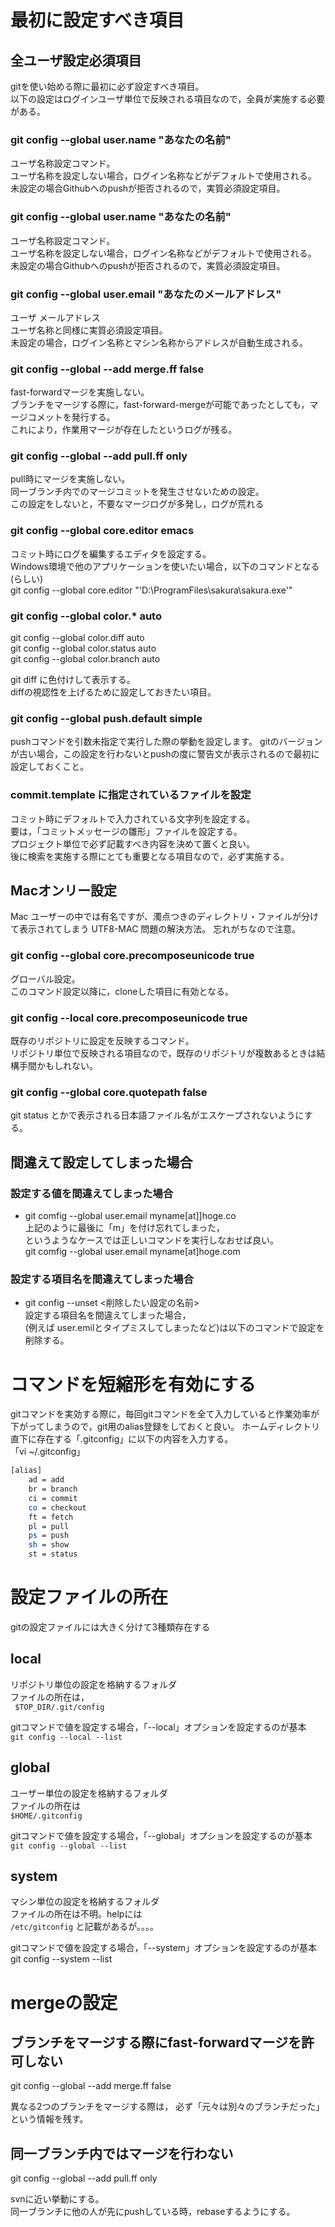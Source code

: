 # 最初に設定すべき項目

## 全ユーザ設定必須項目
gitを使い始める際に最初に必ず設定すべき項目。  
以下の設定はログインユーザ単位で反映される項目なので，全員が実施する必要がある。

### git config --global user.name "あなたの名前"
 ユーザ名称設定コマンド。   
 ユーザ名称を設定しない場合，ログイン名称などがデフォルトで使用される。  
 未設定の場合Githubへのpushが拒否されるので，実質必須設定項目。

### git config --global user.name "あなたの名前"
  ユーザ名称設定コマンド。  
  ユーザ名称を設定しない場合，ログイン名称などがデフォルトで使用される。  
  未設定の場合Githubへのpushが拒否されるので，実質必須設定項目。

### git config --global user.email "あなたのメールアドレス"
 ユーザ メールアドレス  
 ユーザ名称と同様に実質必須設定項目。  
 未設定の場合，ログイン名称とマシン名称からアドレスが自動生成される。
### git config --global --add merge.ff false
 fast-forwardマージを実施しない。  
 ブランチをマージする際に，fast-forward-mergeが可能であったとしても，マージコメットを発行する。  
 これにより，作業用マージが存在したというログが残る。
### git config --global --add pull.ff only
 pull時にマージを実施しない。  
 同一ブランチ内でのマージコミットを発生させないための設定。  
 この設定をしないと，不要なマージログが多発し，ログが荒れる

### git config --global core.editor emacs
  コミット時にログを編集するエディタを設定する。  
  Windows環境で他のアプリケーションを使いたい場合，以下のコマンドとなる(らしい)  
  git config --global core.editor "'D:\ProgramFiles\sakura\sakura.exe'"


### git config --global color.* auto
  git config --global color.diff auto  
  git config --global color.status auto  
  git config --global color.branch auto

  git diff に色付けして表示する。  
 diffの視認性を上げるために設定しておきたい項目。  

### git config --global push.default simple
pushコマンドを引数未指定で実行した際の挙動を設定します。
gitのバージョンが古い場合，この設定を行わないとpushの度に警告文が表示されるので最初に設定しておくこと。

### commit.template に指定されているファイルを設定
 コミット時にデフォルトで入力されている文字列を設定する。  
 要は，「コミットメッセージの雛形」ファイルを設定する。  
 プロジェクト単位で必ず記載すべき内容を決めて置くと良い。  
 後に検索を実施する際にとても重要となる項目なので，必ず実施する。

## Macオンリー設定

Mac ユーザーの中では有名ですが、濁点つきのディレクトリ・ファイルが分けて表示されてしまう UTF8-MAC 問題の解決方法。
忘れがちなので注意。
### git config --global core.precomposeunicode true
  グローバル設定。  
  このコマンド設定以降に，cloneした項目に有効となる。
### git config --local core.precomposeunicode true
 既存のリポジトリに設定を反映するコマンド。  
 リポジトリ単位で反映される項目なので，既存のリポジトリが複数あるときは結構手間かもしれない。
### git config --global core.quotepath false</dt>
 git status とかで表示される日本語ファイル名がエスケープされないようにする。

## 間違えて設定してしまった場合

### 設定する値を間違えてしまった場合

- git comfig --global user.email myname[at]]hoge.co  
  上記のように最後に「m」を付け忘れてしまった，  
  というようなケースでは正しいコマンドを実行しなおせば良い。  
  git comfig --global user.email myname[at]hoge.com  

### 設定する項目名を間違えてしまった場合
- git config --unset <削除したい設定の名前>  
 設定する項目名を間違えてしまった場合，  
 (例えば user.emilとタイプミスしてしまったなど)は以下のコマンドで設定を削除する。

# コマンドを短縮形を有効にする
gitコマンドを実効する際に，毎回gitコマンドを全て入力していると作業効率が下がってしまうので，git用のalias登録をしておくと良い。
ホームディレクトリ直下に存在する「.gitconfig」に以下の内容を入力する。  
「vi ~/.gitconfig」  
```bash
[alias]
    ad = add
    br = branch
    ci = commit
    co = checkout
    ft = fetch
    pl = pull
    ps = push
    sh = show
    st = status
```

# 設定ファイルの所在
gitの設定ファイルには大きく分けて3種類存在する

## local
リポジトリ単位の設定を格納するフォルダ  
ファイルの所在は，  
`` $TOP_DIR/.git/config``


gitコマンドで値を設定する場合，「--local」オプションを設定するのが基本  
``git config --local --list``


## global
ユーザー単位の設定を格納するフォルダ  
ファイルの所在は  
``$HOME/.gitconfig``

gitコマンドで値を設定する場合，「--global」オプションを設定するのが基本  
``git config --global --list``

## system
マシン単位の設定を格納するフォルダ  
ファイルの所在は不明。helpには  
``/etc/gitconfig``
と記載があるが。。。。

gitコマンドで値を設定する場合，「--system」オプションを設定するのが基本  
git config --system --list



# mergeの設定
## ブランチをマージする際にfast-forwardマージを許可しない
git config --global --add merge.ff false

異なる2つのブランチをマージする際は，
必ず「元々は別々のブランチだった」という情報を残す。

## 同一ブランチ内ではマージを行わない
git config --global --add pull.ff only

svnに近い挙動にする。  
同一ブランチに他の人が先にpushしている時，rebaseするようにする。
